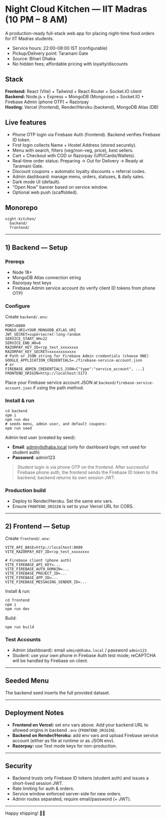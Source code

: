 # Night Cloud Kitchen — IIT Madras (10 PM – 8 AM)

A production-ready full-stack web app for placing night-time food orders for IIT Madras students.
- Service hours: 22:00–08:00 IST (configurable)
- Pickup/Delivery point: Taramani Gate
- Source: Bihari Dhaba
- No hidden fees; affordable pricing with loyalty/discounts

## Stack
**Frontend:** React (Vite) + Tailwind + React Router + Socket.IO client  
**Backend:** Node.js + Express + MongoDB (Mongoose) + Socket.IO + Firebase Admin (phone OTP) + Razorpay  
**Hosting:** Vercel (frontend), Render/Heroku (backend), MongoDB Atlas (DB)

## Live features
- Phone OTP login via Firebase Auth (frontend). Backend verifies Firebase ID token.
- First login collects Name + Hostel Address (stored securely).
- Menu with search, filters (veg/non-veg, price), best sellers.
- Cart + Checkout with COD or Razorpay (UPI/Cards/Wallets).
- Real-time order status: Preparing → Out for Delivery → Ready at Taramani Gate.
- Discount coupons + automatic loyalty discounts + referral codes.
- Admin dashboard: manage menu, orders, statuses, & daily sales.
- Dark mode UI (default).
- "Open Now" banner based on service window.
- Optional web push (scaffolded).

## Monorepo
```
night-kitchen/
  backend/
  frontend/
```

---

## 1) Backend — Setup

### Prereqs
- Node 18+
- MongoDB Atlas connection string
- Razorpay test keys
- Firebase Admin service account (to verify client ID tokens from phone OTP)

### Configure
Create `backend/.env`:
```
PORT=8080
MONGO_URI=YOUR_MONGODB_ATLAS_URI
JWT_SECRET=supersecret-long-random
SERVICE_START_HH=22
SERVICE_END_HH=8
RAZORPAY_KEY_ID=rzp_test_xxxxxxxx
RAZORPAY_KEY_SECRET=xxxxxxxxxxxx
# Path or JSON string for Firebase Admin credentials (choose ONE)
GOOGLE_APPLICATION_CREDENTIALS=./firebase-service-account.json
# or
FIREBASE_ADMIN_CREDENTIALS_JSON={"type":"service_account", ...}
FRONTEND_ORIGIN=http://localhost:5173
```

Place your Firebase service account JSON at `backend/firebase-service-account.json` if using the path method.

### Install & run
```
cd backend
npm i
npm run dev
# seeds menu, admin user, and default coupons:
npm run seed
```

Admin test user (created by seed):
- **Email**: admin@dhaba.local (only for dashboard login; not used for student auth)
- **Password**: admin123

> Student login is via phone OTP on the frontend. After successful Firebase phone auth, the frontend sends the Firebase ID token to the backend; backend returns its own session JWT.

### Production build
- Deploy to Render/Heroku. Set the same env vars.
- Ensure `FRONTEND_ORIGIN` is set to your Vercel URL for CORS.

---

## 2) Frontend — Setup

Create `frontend/.env`:
```
VITE_API_BASE=http://localhost:8080
VITE_RAZORPAY_KEY_ID=rzp_test_xxxxxxxx

# Firebase client (phone auth)
VITE_FIREBASE_API_KEY=...
VITE_FIREBASE_AUTH_DOMAIN=...
VITE_FIREBASE_PROJECT_ID=...
VITE_FIREBASE_APP_ID=...
VITE_FIREBASE_MESSAGING_SENDER_ID=...
```

Install & run:
```
cd frontend
npm i
npm run dev
```

Build:
```
npm run build
```

### Test Accounts
- Admin (dashboard): email `admin@dhaba.local` / password `admin123`
- Student: use your own phone in Firebase Auth test mode; reCAPTCHA will be handled by Firebase on client.

---

## Seeded Menu
The backend seed inserts the full provided dataset.

---

## Deployment Notes
- **Frontend on Vercel:** set env vars above. Add your backend URL to allowed origins in backend `.env` (`FRONTEND_ORIGIN`).
- **Backend on Render/Heroku:** add env vars and upload Firebase service account (either as file at runtime or as JSON env).
- **Razorpay:** use Test mode keys for non-production.

---

## Security
- Backend trusts only Firebase ID tokens (student auth) and issues a short-lived session JWT.
- Rate limiting for auth & orders.
- Service window enforced server-side for new orders.
- Admin routes separated, require email/password (+ JWT).

---

Happy shipping! 🚚🌙
